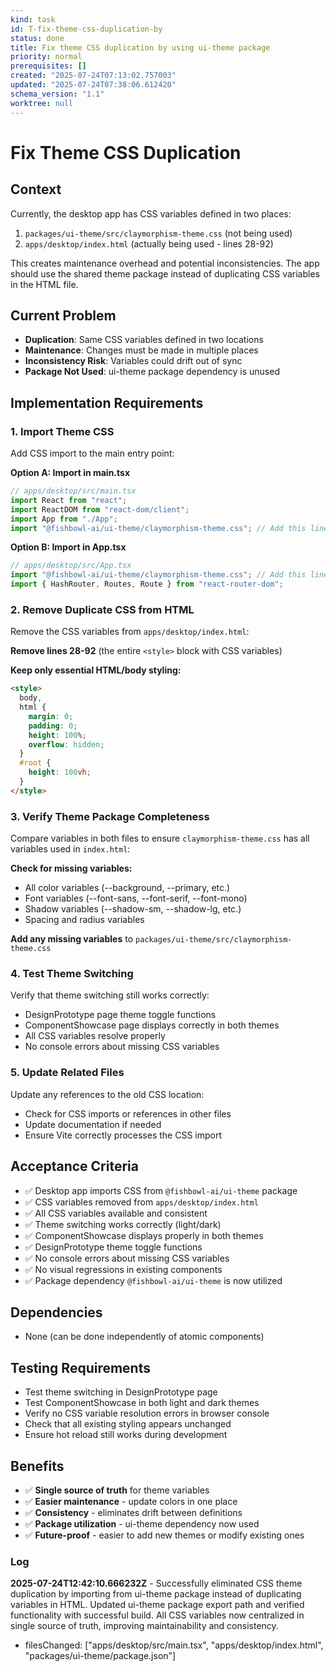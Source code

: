 ```yaml
---
kind: task
id: T-fix-theme-css-duplication-by
status: done
title: Fix theme CSS duplication by using ui-theme package
priority: normal
prerequisites: []
created: "2025-07-24T07:13:02.757003"
updated: "2025-07-24T07:38:06.612420"
schema_version: "1.1"
worktree: null
---
```


# Fix Theme CSS Duplication

## Context

Currently, the desktop app has CSS variables defined in two places:

1. `packages/ui-theme/src/claymorphism-theme.css` (not being used)
2. `apps/desktop/index.html` (actually being used - lines 28-92)

This creates maintenance overhead and potential inconsistencies. The app should use the shared theme package instead of duplicating CSS variables in the HTML file.

## Current Problem

- **Duplication**: Same CSS variables defined in two locations
- **Maintenance**: Changes must be made in multiple places
- **Inconsistency Risk**: Variables could drift out of sync
- **Package Not Used**: ui-theme package dependency is unused

## Implementation Requirements

### 1. Import Theme CSS

Add CSS import to the main entry point:

**Option A: Import in main.tsx**

```typescript
// apps/desktop/src/main.tsx
import React from "react";
import ReactDOM from "react-dom/client";
import App from "./App";
import "@fishbowl-ai/ui-theme/claymorphism-theme.css"; // Add this line
```

**Option B: Import in App.tsx**

```typescript
// apps/desktop/src/App.tsx
import "@fishbowl-ai/ui-theme/claymorphism-theme.css"; // Add this line
import { HashRouter, Routes, Route } from "react-router-dom";
```

### 2. Remove Duplicate CSS from HTML

Remove the CSS variables from `apps/desktop/index.html`:

**Remove lines 28-92** (the entire `<style>` block with CSS variables)

**Keep only essential HTML/body styling:**

```html
<style>
  body,
  html {
    margin: 0;
    padding: 0;
    height: 100%;
    overflow: hidden;
  }
  #root {
    height: 100vh;
  }
</style>
```

### 3. Verify Theme Package Completeness

Compare variables in both files to ensure `claymorphism-theme.css` has all variables used in `index.html`:

**Check for missing variables:**

- All color variables (--background, --primary, etc.)
- Font variables (--font-sans, --font-serif, --font-mono)
- Shadow variables (--shadow-sm, --shadow-lg, etc.)
- Spacing and radius variables

**Add any missing variables** to `packages/ui-theme/src/claymorphism-theme.css`

### 4. Test Theme Switching

Verify that theme switching still works correctly:

- DesignPrototype page theme toggle functions
- ComponentShowcase page displays correctly in both themes
- All CSS variables resolve properly
- No console errors about missing CSS variables

### 5. Update Related Files

Update any references to the old CSS location:

- Check for CSS imports or references in other files
- Update documentation if needed
- Ensure Vite correctly processes the CSS import

## Acceptance Criteria

- ✅ Desktop app imports CSS from `@fishbowl-ai/ui-theme` package
- ✅ CSS variables removed from `apps/desktop/index.html`
- ✅ All CSS variables available and consistent
- ✅ Theme switching works correctly (light/dark)
- ✅ ComponentShowcase displays properly in both themes
- ✅ DesignPrototype theme toggle functions
- ✅ No console errors about missing CSS variables
- ✅ No visual regressions in existing components
- ✅ Package dependency `@fishbowl-ai/ui-theme` is now utilized

## Dependencies

- None (can be done independently of atomic components)

## Testing Requirements

- Test theme switching in DesignPrototype page
- Test ComponentShowcase in both light and dark themes
- Verify no CSS variable resolution errors in browser console
- Check that all existing styling appears unchanged
- Ensure hot reload still works during development

## Benefits

- ✅ **Single source of truth** for theme variables
- ✅ **Easier maintenance** - update colors in one place
- ✅ **Consistency** - eliminates drift between definitions
- ✅ **Package utilization** - ui-theme dependency now used
- ✅ **Future-proof** - easier to add new themes or modify existing ones

### Log

**2025-07-24T12:42:10.666232Z** - Successfully eliminated CSS theme duplication by importing from ui-theme package instead of duplicating variables in HTML. Updated ui-theme package export path and verified functionality with successful build. All CSS variables now centralized in single source of truth, improving maintainability and consistency.

- filesChanged: ["apps/desktop/src/main.tsx", "apps/desktop/index.html", "packages/ui-theme/package.json"]
